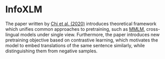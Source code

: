 # InfoXLM

The paper written by [Chi et al. (2020)](https://arxiv.org/abs/2007.07834)
introduces theoretical framework which unifies common approaches to pretraining,
such as [MMLM](./xlm_r.md), cross-lingual models under single view. Furthermore,
the paper introduces new pretraining objective based on contrastive learning,
which motivates the model to embed translations of the same sentence similarly,
while distinguishing them from negative samples.
